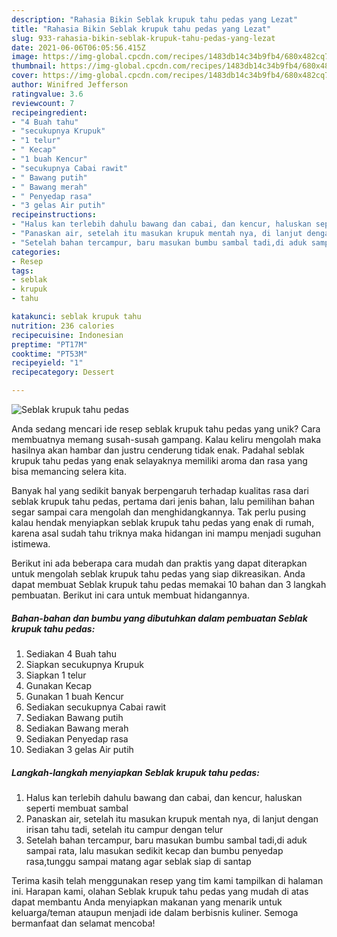 ```yaml
---
description: "Rahasia Bikin Seblak krupuk tahu pedas yang Lezat"
title: "Rahasia Bikin Seblak krupuk tahu pedas yang Lezat"
slug: 933-rahasia-bikin-seblak-krupuk-tahu-pedas-yang-lezat
date: 2021-06-06T06:05:56.415Z
image: https://img-global.cpcdn.com/recipes/1483db14c34b9fb4/680x482cq70/seblak-krupuk-tahu-pedas-foto-resep-utama.jpg
thumbnail: https://img-global.cpcdn.com/recipes/1483db14c34b9fb4/680x482cq70/seblak-krupuk-tahu-pedas-foto-resep-utama.jpg
cover: https://img-global.cpcdn.com/recipes/1483db14c34b9fb4/680x482cq70/seblak-krupuk-tahu-pedas-foto-resep-utama.jpg
author: Winifred Jefferson
ratingvalue: 3.6
reviewcount: 7
recipeingredient:
- "4 Buah tahu"
- "secukupnya Krupuk"
- "1 telur"
- " Kecap"
- "1 buah Kencur"
- "secukupnya Cabai rawit"
- " Bawang putih"
- " Bawang merah"
- " Penyedap rasa"
- "3 gelas Air putih"
recipeinstructions:
- "Halus kan terlebih dahulu bawang dan cabai, dan kencur, haluskan seperti membuat sambal"
- "Panaskan air, setelah itu masukan krupuk mentah nya, di lanjut dengan irisan tahu tadi, setelah itu campur dengan telur"
- "Setelah bahan tercampur, baru masukan bumbu sambal tadi,di aduk sampai rata, lalu masukan sedikit kecap dan bumbu penyedap rasa,tunggu sampai matang agar seblak siap di santap"
categories:
- Resep
tags:
- seblak
- krupuk
- tahu

katakunci: seblak krupuk tahu 
nutrition: 236 calories
recipecuisine: Indonesian
preptime: "PT17M"
cooktime: "PT53M"
recipeyield: "1"
recipecategory: Dessert

---
```



![Seblak krupuk tahu pedas](https://img-global.cpcdn.com/recipes/1483db14c34b9fb4/680x482cq70/seblak-krupuk-tahu-pedas-foto-resep-utama.jpg)

Anda sedang mencari ide resep seblak krupuk tahu pedas yang unik? Cara membuatnya memang susah-susah gampang. Kalau keliru mengolah maka hasilnya akan hambar dan justru cenderung tidak enak. Padahal seblak krupuk tahu pedas yang enak selayaknya memiliki aroma dan rasa yang bisa memancing selera kita.



Banyak hal yang sedikit banyak berpengaruh terhadap kualitas rasa dari seblak krupuk tahu pedas, pertama dari jenis bahan, lalu pemilihan bahan segar sampai cara mengolah dan menghidangkannya. Tak perlu pusing kalau hendak menyiapkan seblak krupuk tahu pedas yang enak di rumah, karena asal sudah tahu triknya maka hidangan ini mampu menjadi suguhan istimewa.


Berikut ini ada beberapa cara mudah dan praktis yang dapat diterapkan untuk mengolah seblak krupuk tahu pedas yang siap dikreasikan. Anda dapat membuat Seblak krupuk tahu pedas memakai 10 bahan dan 3 langkah pembuatan. Berikut ini cara untuk membuat hidangannya.

<!--inarticleads1-->

##### Bahan-bahan dan bumbu yang dibutuhkan dalam pembuatan Seblak krupuk tahu pedas:

1. Sediakan 4 Buah tahu
1. Siapkan secukupnya Krupuk
1. Siapkan 1 telur
1. Gunakan  Kecap
1. Gunakan 1 buah Kencur
1. Sediakan secukupnya Cabai rawit
1. Sediakan  Bawang putih
1. Sediakan  Bawang merah
1. Sediakan  Penyedap rasa
1. Sediakan 3 gelas Air putih




<!--inarticleads2-->

##### Langkah-langkah menyiapkan Seblak krupuk tahu pedas:

1. Halus kan terlebih dahulu bawang dan cabai, dan kencur, haluskan seperti membuat sambal
1. Panaskan air, setelah itu masukan krupuk mentah nya, di lanjut dengan irisan tahu tadi, setelah itu campur dengan telur
1. Setelah bahan tercampur, baru masukan bumbu sambal tadi,di aduk sampai rata, lalu masukan sedikit kecap dan bumbu penyedap rasa,tunggu sampai matang agar seblak siap di santap




Terima kasih telah menggunakan resep yang tim kami tampilkan di halaman ini. Harapan kami, olahan Seblak krupuk tahu pedas yang mudah di atas dapat membantu Anda menyiapkan makanan yang menarik untuk keluarga/teman ataupun menjadi ide dalam berbisnis kuliner. Semoga bermanfaat dan selamat mencoba!
